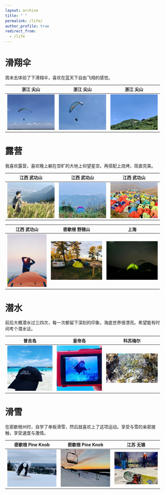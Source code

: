 ```yaml
---
layout: archive
title: " "
permalink: /life/
author_profile: true
redirect_from:
  - /life
---
```



滑翔伞
======
周末去体验了下滑翔伞，喜欢在蓝天下自由飞翔的感觉。

浙江 尖山                                   |  浙江 尖山                                  |  浙江 尖山
:----------------------------------------:|:------------------------------------------:|:------------------------------------------:
![Paragliding](/images/paragliding1.jpeg) |  ![Paragliding](/images/paragliding2.jpeg) |  ![Paragliding](/images/paragliding3.jpeg)

露营
======
我喜欢露营，喜欢晚上躺在空旷的大地上仰望星空。再搭配上烧烤，简直完美。

江西 武功山                                   |  江西 武功山                                 |  江西 武功山
:----------------------------------------:|:------------------------------------------:|:------------------------------------------:
![Camping](/images/Camping1.jpeg)         |  ![Camping](/images/Camping2.jpeg)         |  ![Camping](/images/Camping3.jpeg)

江西 武功山                                  |  密歇根 野猪山                                  |  上海
:----------------------------------------:|:------------------------------------------:|:------------------------------------------:
![Camping](/images/Camping4.jpeg)         |  ![Camping](/images/Camping5.jpeg)         |  ![Camping](/images/Camping6.jpeg)

潜水
======
前后大概潜水过三四次，每一次都留下深刻的印象，海底世界很漂亮。希望能有时间考个潜水证。

普吉岛                                   |  皇帝岛                                 |  科苏梅尔
:----------------------------------------:|:------------------------------------------:|:------------------------------------------:
![Diving](/images/Diving1.jpeg)           |  ![Diving](/images/Diving2.jpeg)           |  ![Diving](/images/Diving3.jpeg)

滑雪
======
在密歇根州时，自学了单板滑雪，然后就喜欢上了这项运动。享受与雪的亲密接触，享受速度与激情。

密歇根 Pine Knob                                        |  密歇根 Pine Knob                                       |  江苏 无锡
:----------------------------------------------:|:------------------------------------------------:|:--------------------------------------------:
![Snowboarding](/images/Snowboarding1.jpeg)     |  ![Snowboarding](/images/Snowboarding2.jpeg)     |  ![Snowboarding](/images/Snowboarding3.jpeg)

